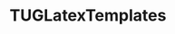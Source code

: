 ---
layout: page
title: TUGLatexTemplates
description: A collection of diverse university-related templates.
img: assets/img/7.jpg
redirect:  https://github.com/tugLatexTemplates/main_wiki/wiki
importance: 3
category: work
---